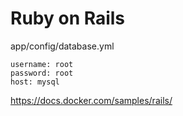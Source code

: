 # Ruby on Rails

app/config/database.yml
```
username: root
password: root
host: mysql
```

https://docs.docker.com/samples/rails/

